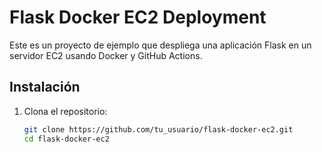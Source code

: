 # Flask Docker EC2 Deployment

Este es un proyecto de ejemplo que despliega una aplicación Flask en un servidor EC2 usando Docker y GitHub Actions.

## Instalación

1. Clona el repositorio:
   ```bash
   git clone https://github.com/tu_usuario/flask-docker-ec2.git
   cd flask-docker-ec2

